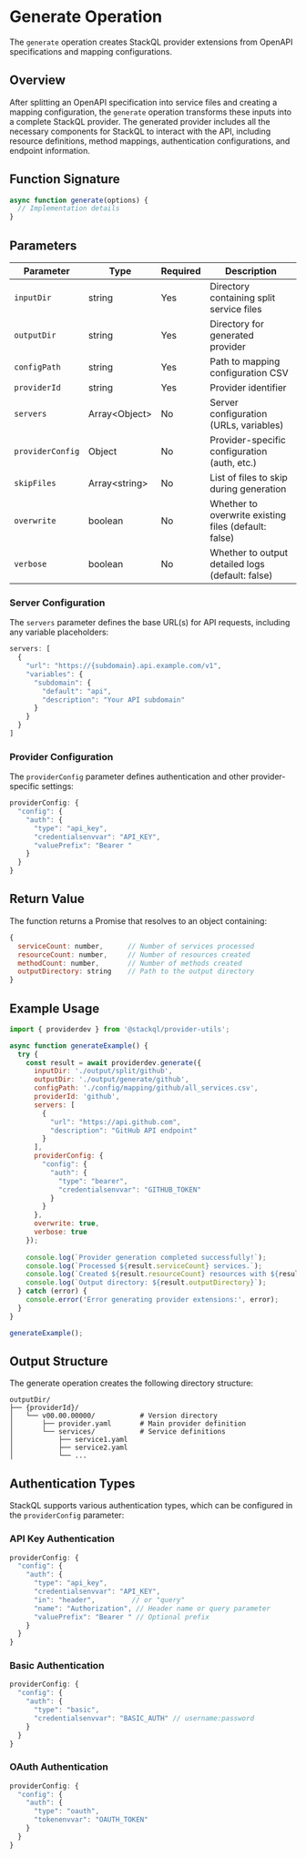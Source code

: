 # Generate Operation

The `generate` operation creates StackQL provider extensions from OpenAPI specifications and mapping configurations.

## Overview

After splitting an OpenAPI specification into service files and creating a mapping configuration, the `generate` operation transforms these inputs into a complete StackQL provider. The generated provider includes all the necessary components for StackQL to interact with the API, including resource definitions, method mappings, authentication configurations, and endpoint information.

## Function Signature

```javascript
async function generate(options) {
  // Implementation details
}
```

## Parameters

| Parameter | Type | Required | Description |
|-----------|------|----------|-------------|
| `inputDir` | string | Yes | Directory containing split service files |
| `outputDir` | string | Yes | Directory for generated provider |
| `configPath` | string | Yes | Path to mapping configuration CSV |
| `providerId` | string | Yes | Provider identifier |
| `servers` | Array\<Object\> | No | Server configuration (URLs, variables) |
| `providerConfig` | Object | No | Provider-specific configuration (auth, etc.) |
| `skipFiles` | Array\<string\> | No | List of files to skip during generation |
| `overwrite` | boolean | No | Whether to overwrite existing files (default: false) |
| `verbose` | boolean | No | Whether to output detailed logs (default: false) |

### Server Configuration

The `servers` parameter defines the base URL(s) for API requests, including any variable placeholders:

```javascript
servers: [
  {
    "url": "https://{subdomain}.api.example.com/v1",
    "variables": {
      "subdomain": {
        "default": "api",
        "description": "Your API subdomain"
      }
    }
  }
]
```

### Provider Configuration

The `providerConfig` parameter defines authentication and other provider-specific settings:

```javascript
providerConfig: {
  "config": {
    "auth": {
      "type": "api_key",
      "credentialsenvvar": "API_KEY",
      "valuePrefix": "Bearer "
    }
  }
}
```

## Return Value

The function returns a Promise that resolves to an object containing:

```javascript
{
  serviceCount: number,      // Number of services processed
  resourceCount: number,     // Number of resources created
  methodCount: number,       // Number of methods created
  outputDirectory: string    // Path to the output directory
}
```

## Example Usage

```javascript
import { providerdev } from '@stackql/provider-utils';

async function generateExample() {
  try {
    const result = await providerdev.generate({
      inputDir: './output/split/github',
      outputDir: './output/generate/github',
      configPath: './config/mapping/github/all_services.csv',
      providerId: 'github',
      servers: [
        {
          "url": "https://api.github.com",
          "description": "GitHub API endpoint"
        }
      ],
      providerConfig: {
        "config": {
          "auth": {
            "type": "bearer",
            "credentialsenvvar": "GITHUB_TOKEN"
          }
        }
      },
      overwrite: true,
      verbose: true
    });
    
    console.log(`Provider generation completed successfully!`);
    console.log(`Processed ${result.serviceCount} services.`);
    console.log(`Created ${result.resourceCount} resources with ${result.methodCount} methods.`);
    console.log(`Output directory: ${result.outputDirectory}`);
  } catch (error) {
    console.error('Error generating provider extensions:', error);
  }
}

generateExample();
```

## Output Structure

The generate operation creates the following directory structure:

```
outputDir/
├── {providerId}/
│   └── v00.00.00000/           # Version directory
│       ├── provider.yaml       # Main provider definition
│       └── services/           # Service definitions
│           ├── service1.yaml
│           ├── service2.yaml
│           └── ...
```

## Authentication Types

StackQL supports various authentication types, which can be configured in the `providerConfig` parameter:

### API Key Authentication

```javascript
providerConfig: {
  "config": {
    "auth": {
      "type": "api_key",
      "credentialsenvvar": "API_KEY",
      "in": "header",         // or "query"
      "name": "Authorization", // Header name or query parameter
      "valuePrefix": "Bearer " // Optional prefix
    }
  }
}
```

### Basic Authentication

```javascript
providerConfig: {
  "config": {
    "auth": {
      "type": "basic",
      "credentialsenvvar": "BASIC_AUTH" // username:password
    }
  }
}
```

### OAuth Authentication

```javascript
providerConfig: {
  "config": {
    "auth": {
      "type": "oauth",
      "tokenenvvar": "OAUTH_TOKEN"
    }
  }
}
```
